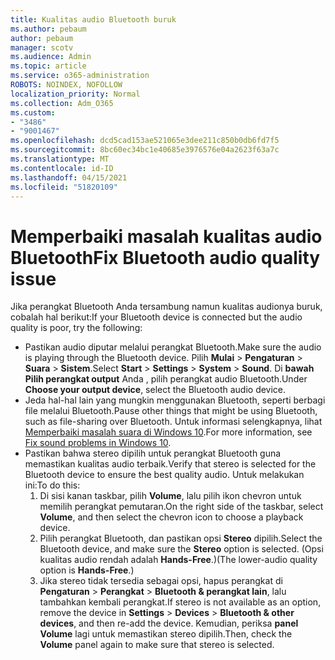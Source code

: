 ```yaml
---
title: Kualitas audio Bluetooth buruk
ms.author: pebaum
author: pebaum
manager: scotv
ms.audience: Admin
ms.topic: article
ms.service: o365-administration
ROBOTS: NOINDEX, NOFOLLOW
localization_priority: Normal
ms.collection: Adm_O365
ms.custom:
- "3486"
- "9001467"
ms.openlocfilehash: dcd5cad153ae521065e3dee211c850b0db6fd7f5
ms.sourcegitcommit: 8bc60ec34bc1e40685e3976576e04a2623f63a7c
ms.translationtype: MT
ms.contentlocale: id-ID
ms.lasthandoff: 04/15/2021
ms.locfileid: "51820109"
---
```

# <a name="fix-bluetooth-audio-quality-issue"></a><span data-ttu-id="17276-102">Memperbaiki masalah kualitas audio Bluetooth</span><span class="sxs-lookup"><span data-stu-id="17276-102">Fix Bluetooth audio quality issue</span></span>

<span data-ttu-id="17276-103">Jika perangkat Bluetooth Anda tersambung namun kualitas audionya buruk, cobalah hal berikut:</span><span class="sxs-lookup"><span data-stu-id="17276-103">If your Bluetooth device is connected but the audio quality is poor, try the following:</span></span>

- <span data-ttu-id="17276-104">Pastikan audio diputar melalui perangkat Bluetooth.</span><span class="sxs-lookup"><span data-stu-id="17276-104">Make sure the audio is playing through the Bluetooth device.</span></span> <span data-ttu-id="17276-105">Pilih **Mulai**  >  **Pengaturan**  >  **Suara**  >  **Sistem**.</span><span class="sxs-lookup"><span data-stu-id="17276-105">Select **Start** > **Settings** > **System** > **Sound**.</span></span> <span data-ttu-id="17276-106">Di **bawah Pilih perangkat output** Anda , pilih perangkat audio Bluetooth.</span><span class="sxs-lookup"><span data-stu-id="17276-106">Under **Choose your output device**, select the Bluetooth audio device.</span></span>
- <span data-ttu-id="17276-107">Jeda hal-hal lain yang mungkin menggunakan Bluetooth, seperti berbagi file melalui Bluetooth.</span><span class="sxs-lookup"><span data-stu-id="17276-107">Pause other things that might be using Bluetooth, such as file-sharing over Bluetooth.</span></span> <span data-ttu-id="17276-108">Untuk informasi selengkapnya, lihat [Memperbaiki masalah suara di Windows 10](https://support.microsoft.com/help/4520288/windows-10-fix-sound-problems).</span><span class="sxs-lookup"><span data-stu-id="17276-108">For more information, see [Fix sound problems in Windows 10](https://support.microsoft.com/help/4520288/windows-10-fix-sound-problems).</span></span>
- <span data-ttu-id="17276-109">Pastikan bahwa stereo dipilih untuk perangkat Bluetooth guna memastikan kualitas audio terbaik.</span><span class="sxs-lookup"><span data-stu-id="17276-109">Verify that stereo is selected for the Bluetooth device to ensure the best quality audio.</span></span> <span data-ttu-id="17276-110">Untuk melakukan ini:</span><span class="sxs-lookup"><span data-stu-id="17276-110">To do this:</span></span> 
    1. <span data-ttu-id="17276-111">Di sisi kanan taskbar, pilih **Volume**, lalu pilih ikon chevron untuk memilih perangkat pemutaran.</span><span class="sxs-lookup"><span data-stu-id="17276-111">On the right side of the taskbar, select **Volume**, and then select the chevron icon to choose a playback device.</span></span>
    2. <span data-ttu-id="17276-112">Pilih perangkat Bluetooth, dan pastikan opsi **Stereo** dipilih.</span><span class="sxs-lookup"><span data-stu-id="17276-112">Select the Bluetooth device, and make sure the **Stereo** option is selected.</span></span> <span data-ttu-id="17276-113">(Opsi kualitas audio rendah adalah **Hands-Free**.)</span><span class="sxs-lookup"><span data-stu-id="17276-113">(The lower-audio quality option is **Hands-Free**.)</span></span>
    3. <span data-ttu-id="17276-114">Jika stereo tidak tersedia sebagai opsi, hapus perangkat di **Pengaturan**  >  **Perangkat**  >  **Bluetooth & perangkat lain**, lalu tambahkan kembali perangkat.</span><span class="sxs-lookup"><span data-stu-id="17276-114">If stereo is not available as an option, remove the device in **Settings** > **Devices** > **Bluetooth & other devices**, and then re-add the device.</span></span> <span data-ttu-id="17276-115">Kemudian, periksa **panel Volume** lagi untuk memastikan stereo dipilih.</span><span class="sxs-lookup"><span data-stu-id="17276-115">Then, check the **Volume** panel again to make sure that stereo is selected.</span></span>

